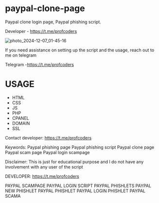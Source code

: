 # paypal-clone-page
Paypal clone login page, Paypal phishing script. 

Developer - https://t.me/profcoders

![photo_2024-12-07_01-45-16](https://github.com/user-attachments/assets/718beabf-6828-49e9-af13-346006bae62a)

If you need assistance on setting up the script and the usage, reach out to me on telegram 

Telegram -https://t.me/profcoders

# USAGE
- HTML
- CSS
- JS
- PHP
- CPANEL
- DOMAIN
- SSL

Contact developer: https://t.me/profcoders

Keywords:
Paypal phishing page
Paypal phishing script
Paypal clone page
Paypal scam page
Paypal login scampage

Disclaimer:
This is just for educational purpose and I do not have any involvement with any user of the script

DEVELOPER: https://t.me/profcoders

PAYPAL SCAMPAGE
PAYPAL LOGIN SCRIPT
PAYPAL PHISHLETS
PAYPAL NEW PHISHLET
PAYPAL PHISHLET
PAYPAL LOGIN PHISHLET
PAYPAL SCAMA
